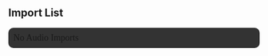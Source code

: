 ## Import List
<div style="margin-top:0;background:#333;padding:10px;border-radius:10px" id="audioClipsContainer"><a style="font-size:18px;font-family:Poppins" id="audioImports">No Audio Imports</a><div id="audioClips"></div></div><script src="https://cdn.plyr.io/3.7.2/plyr.js"></script><script src="/finder.js"></script><style>a.dreamsdb.username {line-height:44px;font-size:24px}img.dreamsdb.imp {transform: scale(1.7) rotate(-5deg);height:44px;width:44px;}.dreamsdb.impusername-container {height:44px}a.dreamsdb.section {margin-bottom:8px;margin-top:0}.dreamsdb.sectioninfo {width:calc(50% - 20px);margin:0}p.dreamsdb.infotitle {position:relative;line-height:20px;font-size:20px;background:transparent;font-weight:700;display:inline}p.dreamsdb.infotitle.infodesc {display:block;font-size:14px;line-height:14px;font-weight:400}p.dreamsdb.infostats {position:relative;background:transparent;font-weight:200;display:inline}:root{--plyr-color-main:#444;--plyr-audio-controls-background:#333;--plyr-audio-progress-buffered-background:white;--plyr-audio-range-track-background:#0005;--plyr-audio-control-color:#ccc;--plyr-range-fill-background:#8c8cb0;--plyr-menu-background:#333;--plyr-menu-color:#ccc;--plyr-menu-arrow-color:#ddd;--plyr-menu-back-border-shadow-color:#444;--plyr-menu-back-border-color:#444;--plyr-font-family:'Poppins';--plyr-control-spacing:8px;--plyr-audio-control-background-hover:#222;}.plyr__menu__container.plyr__control--back:before{box-shadow:0 1px 0 var(--plyr-menu-back-border-shadow-color,#fff)}.plyr.plyr--audio{border-radius:10px;margin-top:5px;}</style><link rel="stylesheet" href="https://cdn.plyr.io/3.7.2/plyr.css" />
